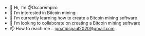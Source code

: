 - 👋 Hi, I’m @Oscarempiro
- 👀 I’m interested in Bitcoin mining
- 🌱 I’m currently learning how to create a Bitcoin mining software
- 💞️ I’m looking to collaborate on creating a Bitcoin mining software
- 📫 How to reach me .. ignatiuspaul2020@gmail.com

<!---
Oscarempiro/Oscarempiro is a ✨ special ✨ repository because its `README.md` (this file) appears on your GitHub profile.
You can click the Preview link to take a look at your changes.
--->
